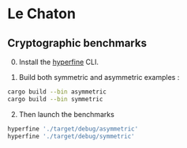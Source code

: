 # Le Chaton

## Cryptographic benchmarks

0. Install the [hyperfine](https://github.com/sharkdp/hyperfine) CLI.

1. Build both symmetric and asymmetric examples :

```bash
cargo build --bin asymmetric
cargo build --bin symmetric
```

2. Then launch the benchmarks

```bash
hyperfine './target/debug/asymmetric'
hyperfine './target/debug/symmetric'
```

